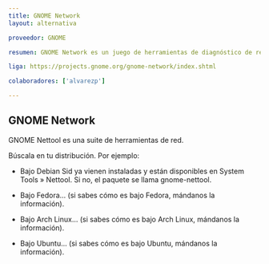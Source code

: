 ```yaml
---
title: GNOME Network
layout: alternativa

proveedor: GNOME

resumen: GNOME Network es un juego de herramientas de diagnóstico de red.

liga: https://projects.gnome.org/gnome-network/index.shtml

colaboradores: ['alvarezp']

---
```


## GNOME Network

GNOME Nettool es una suite de herramientas de red.

Búscala en tu distribución. Por ejemplo:

* Bajo Debian Sid ya vienen instaladas y están disponibles en System Tools » Nettool. Si no, el paquete se llama gnome-nettool.

* Bajo Fedora... (si sabes cómo es bajo Fedora, mándanos la información).

* Bajo Arch Linux... (si sabes cómo es bajo Arch Linux, mándanos la información).

* Bajo Ubuntu... (si sabes cómo es bajo Ubuntu, mándanos la información).


